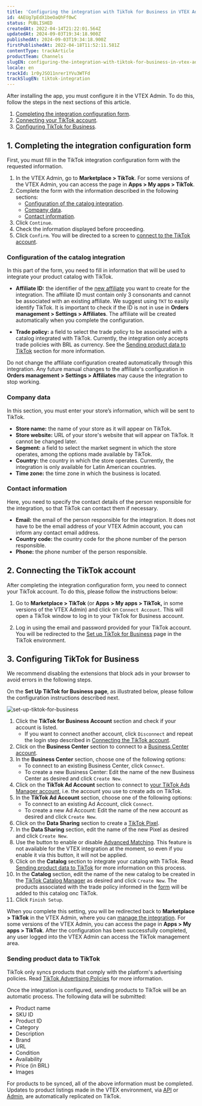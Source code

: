 ```yaml
---
title: 'Configuring the integration with TikTok for Business in VTEX Admin'
id: 4AEUg7pEdX1beOaQhFf0wC
status: PUBLISHED
createdAt: 2022-04-14T21:22:01.564Z
updatedAt: 2024-09-03T19:34:18.900Z
publishedAt: 2024-09-03T19:34:18.900Z
firstPublishedAt: 2022-04-18T11:52:11.581Z
contentType: trackArticle
productTeam: Channels
slugEN: configuring-the-integration-with-tiktok-for-business-in-vtex-admin
locale: en
trackId: 1r0yJSO11nrer1YVu3WTFd
trackSlugEN: tiktok-integration
---
```


After installing the app, you must configure it in the VTEX Admin. To do this, follow the steps in the next sections of this article.

1. [Completing the integration configuration form](#1-completing-the-integration-configuration-form).
2. [Connecting your TikTok account](#2-connecting-your-tiktok-account).
3. [Configuring TikTok for Business](#3-configuring-tiktok-for-business).

## 1. Completing the integration configuration form

First, you must fill in the TikTok integration configuration form with the requested information.

1. In the VTEX Admin, go to **Marketplace > TikTok**. For some versions of the VTEX Admin, you can access the page in **Apps > My apps > TikTok**.
2. Complete the form with the information described in the following sections:
    * [Configuration of the catalog integration](#configuration-of-the-catalog-integration).
    * [Company data](#company-data).
    * [Contact information](#contact-information).
3. Click `Continue`.
4. Check the information displayed before proceeding.
5. Click `Confirm`.
   You will be directed to a screen to [connect to the TikTok account](#2-connecting-your-tiktok-account).

### Configuration of the catalog integration 

In this part of the form, you need to fill in information that will be used to integrate your product catalog with TikTok.

* **Affiliate ID:** the identifier of the [new affiliate](/en/tutorial/what-is-an-affiliate--4bN3e1YarSEammk2yOeMc0) you want to create for the integration. The affiliate ID must contain only 3 consonants and cannot be associated with an existing affiliate. We suggest using `TKT` to easily identify TikTok. It is important to check if the ID is not in use in **Orders management > Settings > Affiliates**. The affiliate will be created automatically when you complete the configuration. 

* **Trade policy:** a field to select the trade policy to be associated with a catalog integrated with TikTok. Currently, the integration only accepts trade policies with BRL as currency. See the [Sending product data to TikTok](#sending-product-data-to-tiktok) section for more information.

<div class="alert alert-warning">
<p>Do not change the affiliate configuration created automatically through this integration. Any future manual changes to the affiliate's configuration in <strong>Orders management > Settings > Affiliates</strong> may cause the integration to stop working.</p>
</div>

### Company data

In this section, you must enter your store’s information, which will be sent to TikTok.

* **Store name:** the name of your store as it will appear on TikTok.
* **Store website:** URL of your store's website that will appear on TikTok. It cannot be changed later.
* **Segment:** a field to select the market segment in which the store operates, among the options made available by TikTok.
* **Country:** the country in which the store operates. Currently, the integration is only available for Latin American countries.
* **Time zone:** the time zone in which the business is located.

### Contact information

Here, you need to specify the contact details of the person responsible for the integration, so that TikTok can contact them if necessary.

* **Email:** the email of the person responsible for the integration. It does not have to be the email address of your VTEX Admin account, you can inform any contact email address.
* **Country code:** the country code for the phone number of the person responsible.
* **Phone:** the phone number of the person responsible.

## 2. Connecting the TikTok account

After completing the integration configuration form, you need to connect your TikTok account. To do this, please follow the instructions below:

1. Go to **Marketplace > TikTok** (or **Apps** **> My apps > TikTok,** in some versions of the VTEX Admin) and click on `Connect Account`.
    This will open a TikTok window to log in to your TikTok for Business account.

2. Log in using the email and password provided for your TikTok account.
    You will be redirected to the [Set up TikTok for Business](#3-configuring-tiktok-for-business) page in the TikTok environment.

## 3. Configuring TikTok for Business

<div class="alert alert-warning">
<p>We recommend disabling the extensions that block ads in your browser to avoid errors in the following steps.</p>
</div>

On the **Set Up TikTok for Business page**, as illustrated below, please follow the configuration instructions described next.

![set-up-tiktok-for-business](https://images.ctfassets.net/alneenqid6w5/77d9v0437SxRBVXD0OUmW/290a1ece93c0fcb0fe91a1da61352513/image2.png)

1. Click the __TikTok for Business Account__ section and check if your account is listed.
    * If you want to connect another account, click `Disconnect` and repeat the login step described in [Connecting the TikTok account](#2-connecting-the-tiktok-account).
2. Click on the **Business Center** section to connect to a [Business Center account](https://ads.tiktok.com/help/article?aid=925158121749954004).
3. In the **Business Center** section, choose one of the following options:
    * To connect to an existing Business Center, click `Connect`.
    * To create a new Business Center: Edit the name of the new Business Center as desired and click `Create New`.
4.  Click on the **TikTok Ad Account** section to connect to [your TikTok Ads Manager account](https://ads.tiktok.com/help/article?aid=9678), i.e. the account you use to create ads on TikTok. 
5. In the **TikTok Ad Account** section, choose one of the following options:
    * To connect to an existing Ad Account, click `Connect`.
    * To create a new Ad Account: Edit the name of the new account as desired and click `Create New`.
6. Click on the __Data Sharing__ section to create a [TikTok Pixel](/en/tracks/tiktok-integration--1r0yJSO11nrer1YVu3WTFd/7Dwfwu1aHMp1aR1yvej5nv#tiktok-pixel).
7. In the **Data Sharing** section, edit the name of the new Pixel as desired and click `Create New`.
8. Use the <i class="fas fa-toggle-on"></i> button to enable or disable [Advanced Matching](https://ads.tiktok.com/help/article?aid=10007891). This feature is not available for the VTEX integration at the moment, so even if you enable it via this button, it will not be applied.
9. Click on the __Catalog__ section to integrate your catalog with TikTok. Read [Sending product data to TikTok](#sending-product-data-to-tiktok) for more information on this process.
10. In the **Catalog** section, edit the name of the new catalog to be created in the [TikTok Catalog Manager](https://ads.tiktok.com/help/article?aid=10001005) as desired and click `Create New`. The products associated with the trade policy informed in the [form](#1-completing-the-integration-configuration-form) will be added to this catalog onc TikTok.
11. Click `Finish Setup`.

When you complete this setting, you will be redirected back to **Marketplace > TikTok** in the VTEX Admin, where you can [manage the integration](/en/tracks/tiktok-integration--1r0yJSO11nrer1YVu3WTFd/24SfBYkRkKMaetgjLDKgaP). For some versions of the VTEX Admin, you can access the page in **Apps > My apps > TikTok**. After the configuration has been successfully completed, any user logged into the VTEX Admin can access the TikTok management area. 

### Sending product data to TikTok

<div class="alert alert-warning">
  <p>TikTok only syncs products that comply with the platform's advertising policies. Read <a href="https://ads.tiktok.com/help/article?aid=9550&lang=pt">TikTok Advertising Policies</a> for more information.</p>
</div>

Once the integration is configured, sending products to TikTok will be an automatic process. The following data will be submitted:

* Product name
* SKU ID
* Product ID
* Category
* Description
* Brand
* URL
* Condition
* Availability
* Price (in BRL)
* Images

For products to be synced, all of the above information must be completed. Updates to product listings made in the VTEX environment, via [API](https://developers.vtex.com/vtex-rest-api/reference/catalog-api-overview) or [Admin](/en/tracks/catalog-101--5AF0XfnjfWeopIFBgs3LIQ/1ROhz3Y7mfSMmCO1I1GxEL), are automatically replicated on TikTok.
